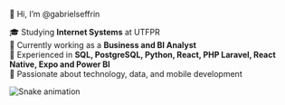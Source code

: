 👋 Hi, I’m @gabrielseffrin

🎓 Studying **Internet Systems** at UTFPR  
💼 Currently working as a **Business and BI Analyst**  
💾 Experienced in **SQL, PostgreSQL, Python, React, PHP Laravel, React Native, Expo and Power BI**  
🚀 Passionate about technology, data, and mobile development 

![Snake animation](https://github.com/seu-usuário-aqui/seu-usuário-aqui/blob/output/github-contribution-grid-snake.svg)
<!---
gabrielseffrin/gabrielseffrin is a ✨ special ✨ repository because its `README.md` (this file) appears on your GitHub profile.
You can click the Preview link to take a look at your changes.
--->
